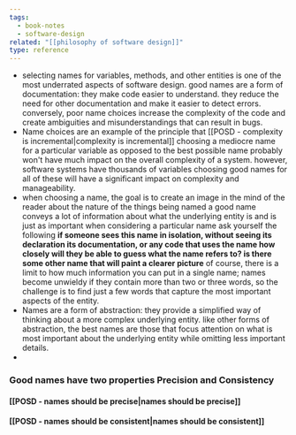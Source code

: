 ```yaml
---
tags:
  - book-notes
  - software-design
related: "[[philosophy of software design]]"
type: reference
---
```

- selecting names for variables, methods, and other entities is one of the most underrated aspects of software design. good names are a form of documentation: they make code easier to understand. they reduce the need for other documentation and make it easier to detect errors. conversely, poor name choices increase the complexity of the code and create ambiguities and misunderstandings that can result in bugs.
- Name choices are an example of the principle that [[POSD - complexity is incremental|complexity is incremental]] choosing a mediocre name for a particular variable as opposed to the best possible name probably won't have much impact on the overall complexity of a system. however, software systems have thousands of variables choosing good names for all of these will have a significant impact on complexity and manageability.
- when choosing a name, the goal is to create an image in the mind of the reader about the nature of the things being named a good name conveys a lot of information about what the underlying entity is and is just as important when considering a particular name ask yourself the following **if someone sees this name in isolation, without seeing its declaration its documentation, or any code that uses the name how closely will they be able to guess what the name refers to? is there some other name that will paint a clearer picture** of course, there is a limit to how much information you can put in a single name; names become unwieldy if they contain more than two or three words, so the challenge is to find just a few words that capture the most important aspects of the entity.
- Names are a form of abstraction: they provide a simplified way of thinking about a more complex underlying entity. like other forms of abstraction, the best names are those that focus attention on what is most important about the underlying entity while omitting less important details.
- 
### Good names have two properties Precision and Consistency

#### [[POSD - names should be precise|names should be precise]]
#### [[POSD - names should be consistent|names should be consistent]]
